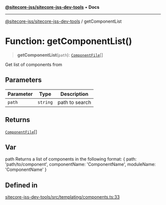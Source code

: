 [**@sitecore-jss/sitecore-jss-dev-tools**](../README.md) • **Docs**

***

[@sitecore-jss/sitecore-jss-dev-tools](../README.md) / getComponentList

# Function: getComponentList()

> **getComponentList**(`path`): [`ComponentFile`](../interfaces/ComponentFile.md)[]

Get list of components from

## Parameters

| Parameter | Type | Description |
| ------ | ------ | ------ |
| `path` | `string` | path to search |

## Returns

[`ComponentFile`](../interfaces/ComponentFile.md)[]

## Var

path
Returns a list of components in the following format:
{
 path: 'path/to/component',
 componentName: 'ComponentName',
 moduleName: 'ComponentName'
}

## Defined in

[sitecore-jss-dev-tools/src/templating/components.ts:33](https://github.com/Sitecore/jss/blob/2226f43314f6f0dd9d2003edc1da59f5172fb74b/packages/sitecore-jss-dev-tools/src/templating/components.ts#L33)
